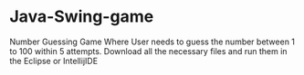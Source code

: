 # Java-Swing-game
Number Guessing Game Where User needs to guess the number between 1 to 100 within 5 attempts.
Download all the necessary files and run them in the Eclipse or IntellijIDE

